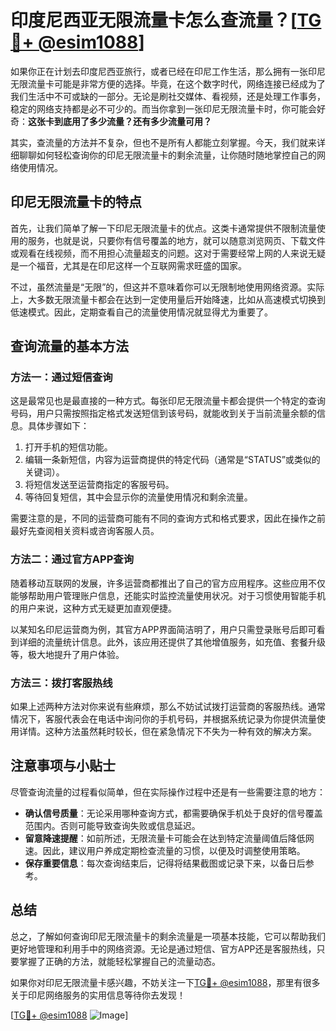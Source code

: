 # 印度尼西亚无限流量卡怎么查流量？[[TG💪+ @esim1088](https://t.me/s/esim1088)]

如果你正在计划去印度尼西亚旅行，或者已经在印尼工作生活，那么拥有一张印尼无限流量卡可能是非常方便的选择。毕竟，在这个数字时代，网络连接已经成为了我们生活中不可或缺的一部分。无论是刷社交媒体、看视频，还是处理工作事务，稳定的网络支持都是必不可少的。而当你拿到一张印尼无限流量卡时，你可能会好奇：**这张卡到底用了多少流量？还有多少流量可用？**

其实，查流量的方法并不复杂，但也不是所有人都能立刻掌握。今天，我们就来详细聊聊如何轻松查询你的印尼无限流量卡的剩余流量，让你随时随地掌控自己的网络使用情况。

## 印尼无限流量卡的特点

首先，让我们简单了解一下印尼无限流量卡的优点。这类卡通常提供不限制流量使用的服务，也就是说，只要你有信号覆盖的地方，就可以随意浏览网页、下载文件或观看在线视频，而不用担心流量超支的问题。这对于需要经常上网的人来说无疑是一个福音，尤其是在印尼这样一个互联网需求旺盛的国家。

不过，虽然流量是“无限”的，但这并不意味着你可以无限制地使用网络资源。实际上，大多数无限流量卡都会在达到一定使用量后开始降速，比如从高速模式切换到低速模式。因此，定期查看自己的流量使用情况就显得尤为重要了。

## 查询流量的基本方法

### 方法一：通过短信查询

这是最常见也是最直接的一种方式。每张印尼无限流量卡都会提供一个特定的查询号码，用户只需按照指定格式发送短信到该号码，就能收到关于当前流量余额的信息。具体步骤如下：

1. 打开手机的短信功能。
2. 编辑一条新短信，内容为运营商提供的特定代码（通常是“STATUS”或类似的关键词）。
3. 将短信发送至运营商指定的客服号码。
4. 等待回复短信，其中会显示你的流量使用情况和剩余流量。

需要注意的是，不同的运营商可能有不同的查询方式和格式要求，因此在操作之前最好先查阅相关资料或咨询客服人员。

### 方法二：通过官方APP查询

随着移动互联网的发展，许多运营商都推出了自己的官方应用程序。这些应用不仅能够帮助用户管理账户信息，还能实时监控流量使用状况。对于习惯使用智能手机的用户来说，这种方式无疑更加直观便捷。

以某知名印尼运营商为例，其官方APP界面简洁明了，用户只需登录账号后即可看到详细的流量统计信息。此外，该应用还提供了其他增值服务，如充值、套餐升级等，极大地提升了用户体验。

### 方法三：拨打客服热线

如果上述两种方法对你来说有些麻烦，那么不妨试试拨打运营商的客服热线。通常情况下，客服代表会在电话中询问你的手机号码，并根据系统记录为你提供流量使用详情。这种方法虽然耗时较长，但在紧急情况下不失为一种有效的解决方案。

## 注意事项与小贴士

尽管查询流量的过程看似简单，但在实际操作过程中还是有一些需要注意的地方：

- **确认信号质量**：无论采用哪种查询方式，都需要确保手机处于良好的信号覆盖范围内。否则可能导致查询失败或信息延迟。
- **留意降速提醒**：如前所述，无限流量卡可能会在达到特定流量阈值后降低网速。因此，建议用户养成定期检查流量的习惯，以便及时调整使用策略。
- **保存重要信息**：每次查询结束后，记得将结果截图或记录下来，以备日后参考。

## 总结

总之，了解如何查询印尼无限流量卡的剩余流量是一项基本技能，它可以帮助我们更好地管理和利用手中的网络资源。无论是通过短信、官方APP还是客服热线，只要掌握了正确的方法，就能轻松掌握自己的流量动态。

如果你对印尼无限流量卡感兴趣，不妨关注一下[TG💪+ @esim1088](https://t.me/s/esim1088)，那里有很多关于印尼网络服务的实用信息等待你去发现！

[[TG💪+ @esim1088](https://t.me/s/esim1088) ![Image](https://i.postimg.cc/4NQfJmqS/Snipaste-2025-05-13-00-14-12.png)]